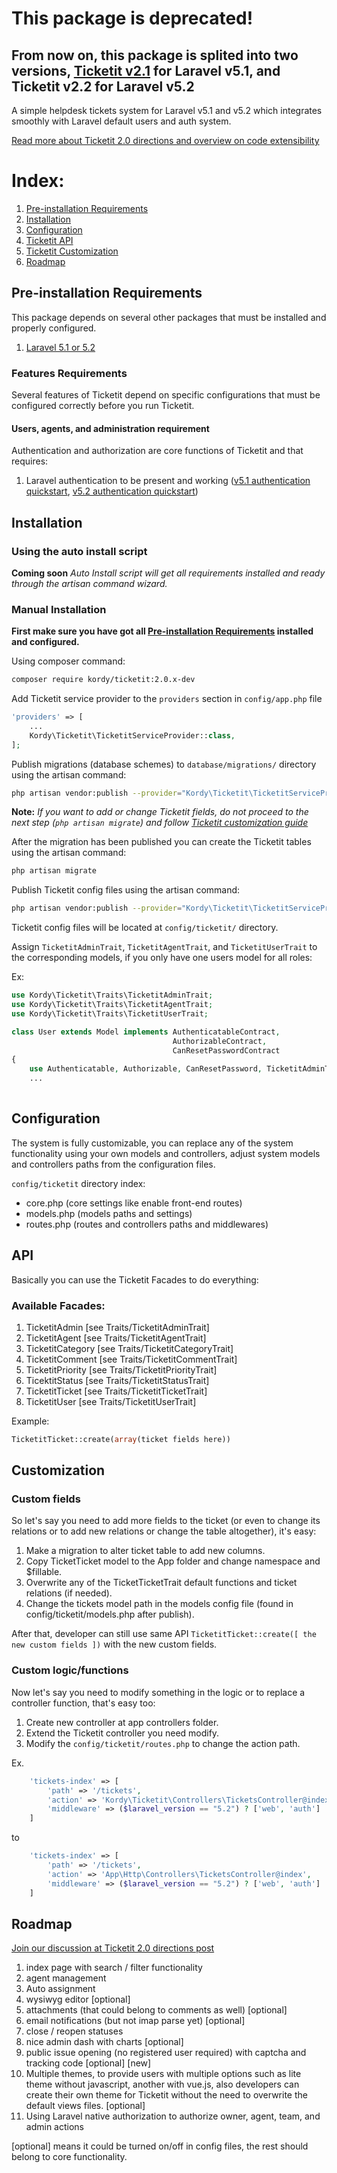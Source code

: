 # This package is deprecated! 

## From now on, this package is splited into two versions, [Ticketit v2.1](https://github.com/thekordy/ticketit/tree/2.1) for Laravel v5.1, and Ticketit v2.2 for Laravel v5.2

A simple helpdesk tickets system for Laravel v5.1 and v5.2 which integrates smoothly with Laravel default users and auth system.

[Read more about Ticketit 2.0 directions and overview on code extensibility](https://github.com/thekordy/ticketit/issues/184#issuecomment-216339131)

# Index:
1. [Pre-installation Requirements](#pre-installation-requirements)
2. [Installation](#installation)
3. [Configuration](#configuration)
4. [Ticketit API](#api)
5. [Ticketit Customization](#customization)
6. [Roadmap](#roadmap)

## Pre-installation Requirements
This package depends on several other packages that must be installed and properly configured.

1. [Laravel 5.1 or 5.2](https://laravel.com/docs/5.1#installation)

### Features Requirements
Several features of Ticketit depend on specific configurations that must be configured correctly before you run Ticketit.

#### Users, agents, and administration requirement

Authentication and authorization are core functions of Ticketit and that requires: 

1. Laravel authentication to be present and working ([v5.1 authentication quickstart](http://stackoverflow.com/questions/30980906/laravel-5-1-app-and-home-blade-php-missing/31018306#31018306), [v5.2 authentication quickstart](https://laravel.com/docs/5.2/authentication#authentication-quickstart))

## Installation

### Using the auto install script
**Coming soon** *Auto Install script will get all requirements installed and ready through the artisan command wizard.*
 
### Manual Installation
**First make sure you have got all [Pre-installation Requirements](#pre-installation-requirements) installed and configured.**

Using composer command:
```bash
composer require kordy/ticketit:2.0.x-dev
```

Add Ticketit service provider to the `providers` section in `config/app.php` file
```php
'providers' => [
    ...
    Kordy\Ticketit\TicketitServiceProvider::class,
];
```

Publish migrations (database schemes) to `database/migrations/` directory using the artisan command:
```bash
php artisan vendor:publish --provider="Kordy\Ticketit\TicketitServiceProvider" --tag="migrations"
```
**Note:** *If you want to add or change Ticketit fields, do not proceed to the next step (`php artisan migrate`) and follow [Ticketit customization guide](#customization)*

After the migration has been published you can create the Ticketit tables using the artisan command:
```bash
php artisan migrate
```

Publish Ticketit config files using the artisan command:
```bash
php artisan vendor:publish --provider="Kordy\Ticketit\TicketitServiceProvider" --tag="config"
```
Ticketit config files will be located at `config/ticketit/` directory.

Assign `TicketitAdminTrait`, `TicketitAgentTrait`, and `TicketitUserTrait` to the corresponding models, if you only have one users model for all roles:

Ex:
```php
use Kordy\Ticketit\Traits\TicketitAdminTrait;
use Kordy\Ticketit\Traits\TicketitAgentTrait;
use Kordy\Ticketit\Traits\TicketitUserTrait;

class User extends Model implements AuthenticatableContract,
                                    AuthorizableContract,
                                    CanResetPasswordContract
{
    use Authenticatable, Authorizable, CanResetPassword, TicketitAdminTrait, TicketitAgentTrait, TicketitUserTrait;
    ...
    
```

## Configuration

The system is fully customizable, you can replace any of the system functionality using your own models and controllers, adjust system models and controllers paths from the configuration files.

`config/ticketit` directory index:

- core.php (core settings like enable front-end routes)
- models.php (models paths and settings)
- routes.php (routes and controllers paths and middlewares)

## API

Basically you can use the Ticketit Facades to do everything: 

### Available Facades:
1. TicketitAdmin [see Traits/TicketitAdminTrait]
2. TicketitAgent [see Traits/TicketitAgentTrait]
3. TicketitCategory [see Traits/TicketitCategoryTrait]
4. TicketitComment [see Traits/TicketitCommentTrait]
5. TicketitPriority [see Traits/TicketitPriorityTrait]
6. TicektitStatus [see Traits/TicketitStatusTrait]
7. TicketitTicket [see Traits/TicketitTicketTrait]
8. TicketitUser [see Traits/TicketitUserTrait]

Example:

```php
TicketitTicket::create(array(ticket fields here))
```


## Customization

### Custom fields

So let's say you need to add more fields to the ticket (or even to change its relations or to add new relations or change the table altogether), it's easy:

1. Make a migration to alter ticket table to add new columns.
2. Copy TicketTicket model to the App folder and change namespace and $fillable.
3. Overwrite any of the TicketTicketTrait default functions and ticket relations (if needed).
4. Change the tickets model path in the models config file (found in config/ticketit/models.php after publish).

After that, developer can still use same API `TicketitTicket::create([ the new custom fields ])` with the new custom fields.

### Custom logic/functions

Now let's say you need to modify something in the logic or to replace a controller function, that's easy too:

1. Create new controller at app controllers folder.
2. Extend the Ticketit controller you need modify.
3. Modify the `config/ticketit/routes.php` to change the action path.

Ex.
```php
    'tickets-index' => [
        'path' => '/tickets',
        'action' => 'Kordy\Ticketit\Controllers\TicketsController@index',
        'middleware' => ($laravel_version == "5.2") ? ['web', 'auth'] : 'auth'
    ]
```

to
```php
    'tickets-index' => [
        'path' => '/tickets',
        'action' => 'App\Http\Controllers\TicketsController@index',
        'middleware' => ($laravel_version == "5.2") ? ['web', 'auth'] : 'auth'
    ]
```


## Roadmap

[Join our discussion at Ticketit 2.0 directions post](https://github.com/thekordy/ticketit/issues/184#issuecomment-216339131)

1. index page with search / filter functionality
2. agent management
3. Auto assignment
4. wysiwyg editor [optional]
5. attachments (that could belong to comments as well) [optional]
6. email notifications (but not imap parse yet) [optional]
7. close / reopen statuses
8. nice admin dash with charts [optional]
9. public issue opening (no registered user required) with captcha and tracking code [optional] [new]
10. Multiple themes, to provide users with multiple options such as lite theme without javascript, another with vue.js, also developers can create their own theme for Ticketit without the need to overwrite the default views files. [optional]
11. Using Laravel native authorization to authorize owner, agent, team, and admin actions 

[optional] means it could be turned on/off in config files, the rest should belong to core functionality.
